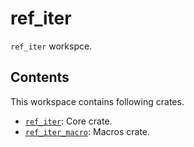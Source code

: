 ref_iter
===

`ref_iter` workspce.

## Contents

This workspace contains following crates.

* [`ref_iter`](ref_iter/README.md): Core crate.
* [`ref_iter_macro`](ref_iter_macro/README.md): Macros crate.
